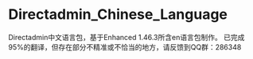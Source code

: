 # Directadmin_Chinese_Language
Directadmin中文语言包，基于Enhanced 1.46.3所含en语言包制作。
已完成95%的翻译，但存在部分不精准或不恰当的地方，请反馈到QQ群：286348
